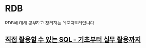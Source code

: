 # RDB
RDB에 대해 공부하고 정리하는 레포지토리입니다.

## [직접 활용할 수 있는 SQL - 기초부터 실무 활용까지](https://github.com/leesh5000/TIL/blob/master/RDB/%EC%A7%81%EC%A0%91%20%ED%99%9C%EC%9A%A9%ED%95%A0%20%EC%88%98%20%EC%9E%88%EB%8A%94%20SQL%20-%20%EA%B8%B0%EC%B4%88%EB%B6%80%ED%84%B0%20%EC%8B%A4%EB%AC%B4%20%ED%99%9C%EC%9A%A9%EA%B9%8C%EC%A7%80/README.md)
